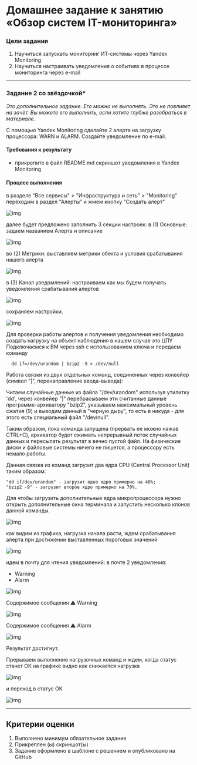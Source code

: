 
# Домашнее задание к занятию «Обзор систем IT-мониторинга»

### Цели задания
1. Научиться запускать мониторинг ИТ-системы через Yandex Monitoring
2. Научиться настраивать уведомления о событиях в процессе мониторинга через e-mail 

---

### Задание 2 со звёздочкой*
*Это дополнительное задание. Его можно не выполнять. Это не повлияет на зачёт. Вы можете его выполнить, если хотите глубже разобраться в материале.*

С помощью Yandex Monitoring сделайте 2 алерта на загрузку процессора: WARN и ALARM. Создайте уведомление по e-mail.

#### Требования к результату
* прикрепите в файл README.md скриншот уведомления в Yandex Monitoring 

#### Процесс выполнения

в разделе "Все сервисы" > "Инфраструктура и сеть" > "Monitoring"
переходим в раздел "Алерты" и жмем кнопку "Создать алерт"

![img](https://github.com/al-zar/sysmon/blob/main/hw01/img/img_135.png)

далее будет предложено заполнить 3 секции настроек:
в (1) Основные: задаем названием Алерта и описание

![img](https://github.com/al-zar/sysmon/blob/main/hw01/img/img_148.png)

во (2) Метрики: выставляем метрики обекта и условия срабатывания нашего алерта

![img](https://github.com/al-zar/sysmon/blob/main/hw01/img/img_160.png)

в (3) Канал уведомлений: настраиваем как мы будем получать уведомления срабатывания алертов

![img](https://github.com/al-zar/sysmon/blob/main/hw01/img/img_161.png)

сохраняем настройки.

![img](https://github.com/al-zar/sysmon/blob/main/hw01/img/img_162.png)

Для проверки работы алертов и получения уведомления необходимо создать нагрузку на объект наблюдения
в нашем случае это ЦПУ
Подключаемся к ВМ через ssh с использованием ключа и передаем команду

      dd if=/dev/urandom | bzip2 -9 > /dev/null
 
Работа связки из двух отдельных команд, соединенных через конвейер (символ "|", перенаправление ввода-вывода):

Читаем случайные данные из файла "/dev/urandom" используя утилитку 'dd', через конвейер "|" перебрасываем эти считанные данные программе-архиватору "bzip2", указываем максимальный уровень сжатия (9) и выводим данный в "черную дыру", то есть в никуда - для этого есть специальный файл "/dev/null".

Таким образом, пока команда запущена (прервать ее можно нажав CTRL+C), архиватор будет сжимать непрерывный поток случайных данных и пересылать результат в вечно пустой файл. На физические диски и файловые системы ничего не пишется, а процессору есть немало работы.

Данная связка из команд загрузит два ядра CPU (Central Processor Unit) таким образом:

    "dd if/dev/urandom" - загрузит одно ядро примерно на 40%;
    "bzip2 -9" - загрузит второе ядро примерно на 70%.
Для чтобы загрузить дополнительные ядра микропроцессора нужно открыть дополнительные окна терминала и запустить несколько клонов данной команды.

![img](https://github.com/al-zar/sysmon/blob/main/hw01/img/img_163.png)

как видим из графика, нагрузка начала расти, ждем срабатывания алерта при достижении выставленных пороговых значений

![img](https://github.com/al-zar/sysmon/blob/main/hw01/img/img_164.png)

идем в почту для чтения уведомлений:
в почте 2 уведомления:
  - Warning
  - Alarm

![img](https://github.com/al-zar/sysmon/blob/main/hw01/img/img_166.png)

Содержимое сообщения  ⚠ Warning

![img](https://github.com/al-zar/sysmon/blob/main/hw01/img/img_168.png)

Содержимое сообщения  ⚠ Alarm 

![img](https://github.com/al-zar/sysmon/blob/main/hw01/img/img_167.png)

Результат достигнут.

Прерываем выполнение нагрузочных команд и ждем, когда статус станет ОК
на графике видно как снижается нагрузка

![img](https://github.com/al-zar/sysmon/blob/main/hw01/img/img_169.png)

и переход в статус ОК

![img](https://github.com/al-zar/sysmon/blob/main/hw01/img/img_219.png)

---

## Критерии оценки

1. Выполнено минимум обязательное задание
2. Прикреплен (ы) скриншот(ы) 
3. Задание оформлено в шаблоне с решением и опубликовано на GitHub

